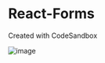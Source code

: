 # React-Forms
Created with CodeSandbox

![image](https://github.com/user-attachments/assets/fe9fe25c-8129-429c-a9f7-53834db00011)
